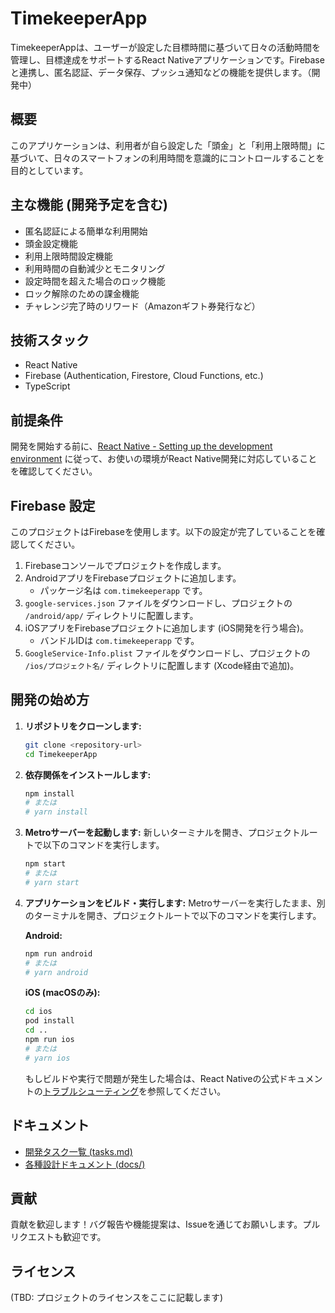 # TimekeeperApp

TimekeeperAppは、ユーザーが設定した目標時間に基づいて日々の活動時間を管理し、目標達成をサポートするReact Nativeアプリケーションです。Firebaseと連携し、匿名認証、データ保存、プッシュ通知などの機能を提供します。（開発中）

## 概要

このアプリケーションは、利用者が自ら設定した「頭金」と「利用上限時間」に基づいて、日々のスマートフォンの利用時間を意識的にコントロールすることを目的としています。

## 主な機能 (開発予定を含む)

- 匿名認証による簡単な利用開始
- 頭金設定機能
- 利用上限時間設定機能
- 利用時間の自動減少とモニタリング
- 設定時間を超えた場合のロック機能
- ロック解除のための課金機能
- チャレンジ完了時のリワード（Amazonギフト券発行など）

## 技術スタック

- React Native
- Firebase (Authentication, Firestore, Cloud Functions, etc.)
- TypeScript

## 前提条件

開発を開始する前に、[React Native - Setting up the development environment](https://reactnative.dev/docs/environment-setup) に従って、お使いの環境がReact Native開発に対応していることを確認してください。

## Firebase 設定

このプロジェクトはFirebaseを使用します。以下の設定が完了していることを確認してください。

1.  Firebaseコンソールでプロジェクトを作成します。
2.  AndroidアプリをFirebaseプロジェクトに追加します。
    - パッケージ名は `com.timekeeperapp` です。
3.  `google-services.json` ファイルをダウンロードし、プロジェクトの `/android/app/` ディレクトリに配置します。
4.  iOSアプリをFirebaseプロジェクトに追加します (iOS開発を行う場合)。
    - バンドルIDは `com.timekeeperapp` です。
5.  `GoogleService-Info.plist` ファイルをダウンロードし、プロジェクトの `/ios/プロジェクト名/` ディレクトリに配置します (Xcode経由で追加)。

## 開発の始め方

1.  **リポジトリをクローンします:**
    ```sh
    git clone <repository-url>
    cd TimekeeperApp
    ```

2.  **依存関係をインストールします:**
    ```sh
    npm install
    # または
    # yarn install
    ```

3.  **Metroサーバーを起動します:**
    新しいターミナルを開き、プロジェクトルートで以下のコマンドを実行します。
    ```sh
    npm start
    # または
    # yarn start
    ```

4.  **アプリケーションをビルド・実行します:**
    Metroサーバーを実行したまま、別のターミナルを開き、プロジェクトルートで以下のコマンドを実行します。

    **Android:**
    ```sh
    npm run android
    # または
    # yarn android
    ```

    **iOS (macOSのみ):**
    ```sh
    cd ios
    pod install
    cd ..
    npm run ios
    # または
    # yarn ios
    ```

    もしビルドや実行で問題が発生した場合は、React Nativeの公式ドキュメントの[トラブルシューティング](https://reactnative.dev/docs/troubleshooting)を参照してください。

## ドキュメント

- [開発タスク一覧 (tasks.md)](tasks.md)
- [各種設計ドキュメント (docs/)](docs/)

## 貢献

貢献を歓迎します！バグ報告や機能提案は、Issueを通じてお願いします。プルリクエストも歓迎です。

## ライセンス

(TBD: プロジェクトのライセンスをここに記載します)

